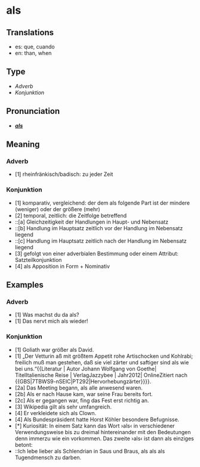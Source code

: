 # als
## Translations
- es: que, cuando
- en: than, when
## Type
- _Adverb_
- _Konjunktion_
## Pronunciation
- **_[als](https://commons.wikimedia.org/wiki/File:De-als.ogg)_**
## Meaning
### Adverb
- [1] rheinfränkisch/badisch: zu jeder Zeit
### Konjunktion
- [1] komparativ, vergleichend: der dem als folgende Part ist der mindere (weniger) oder der größere (mehr)
- [2] temporal, zeitlich: die Zeitfolge betreffend
- ::[a] Gleichzeitigkeit der Handlungen in Haupt- und Nebensatz
- ::[b] Handlung im Hauptsatz zeitlich vor der Handlung im Nebensatz liegend
- ::[c] Handlung im Hauptsatz zeitlich nach der Handlung im Nebensatz liegend
- [3] gefolgt von einer adverbialen Bestimmung oder einem Attribut: Satzteilkonjunktion
- [4] als Apposition in Form + Nominativ <!-- bessere Beschreibung finden! -->
## Examples
### Adverb
- [1] Was machst du da als?
- [1] Das nervt mich als wieder!
### Konjunktion
- [1] Goliath war größer als David.
- [1] „Der Vetturin aß mit größtem Appetit rohe Artischocken und Kohlrabi; freilich muß man gestehen, daß sie viel zärter und saftiger sind als wie bei uns.“<ref>{{Literatur | Autor Johann Wolfgang von Goethe| TitelItalienische Reise | VerlagJazzybee | Jahr2012| OnlineZitiert nach {{GBS|7TBWS9-nSEIC|PT292|Hervorhebungzärter}}}}.</ref>
- [2a] Das Meeting begann, als alle anwesend waren.
- [2b] Als er nach Hause kam, war seine Frau bereits fort.
- [2c] Als er gegangen war, fing das Fest erst richtig an.
- [3] Wikipedia gilt als sehr umfangreich. <!-- vielleicht eher [4] zuzuordnen? -->
- [4] Er verkleidete sich als Clown.
- [4] Als Bundespräsident hatte Horst Köhler besondere Befugnisse.
- [*] Kuriosität: In einem Satz kann das Wort ›als‹ in verschiedener Verwendungsweise bis zu dreimal hintereinander mit den Bedeutungen denn immerzu wie ein vorkommen. Das zweite ›als‹ ist dann als einziges betont:
- ::Ich lebe lieber als Schlendrian in Saus und Braus, als als als Tugendmensch zu darben. 
